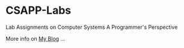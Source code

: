 # CSAPP-Labs
Lab Assignments on Computer Systems A Programmer's Perspective

More info on [My Blog](https://blog.rayzhang.top/2022/02/02/csapp-datalab/) ...
